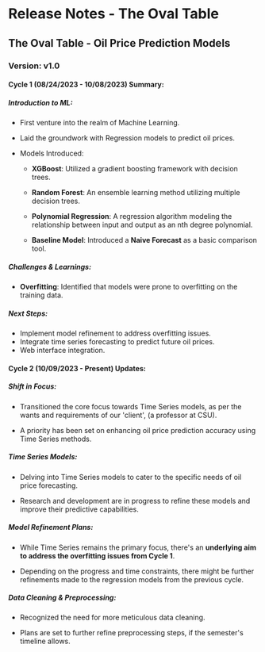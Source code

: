 # Release Notes - The Oval Table


## The Oval Table - Oil Price Prediction Models
### Version: v1.0

#### Cycle 1 (08/24/2023 - 10/08/2023) Summary:

##### Introduction to ML:

- First venture into the realm of Machine Learning.

- Laid the groundwork with Regression models to predict oil prices.

- Models Introduced:
    - **XGBoost**: Utilized a gradient boosting framework with decision trees.

    - **Random Forest**: An ensemble learning method utilizing multiple decision trees.

    - **Polynomial Regression**: A regression algorithm modeling the relationship between input and output as an nth degree polynomial.

    - **Baseline Model**: Introduced a **Naive Forecast** as a basic comparison tool.

##### Challenges & Learnings:

- **Overfitting**: Identified that models were prone to overfitting on the training data.

##### Next Steps: 

- Implement model refinement to address overfitting issues.
- Integrate time series forecasting to predict future oil prices.
- Web interface integration.

#### Cycle 2 (10/09/2023 - Present) Updates:

##### Shift in Focus:
 
- Transitioned the core focus towards Time Series models, as per the wants and requirements of our 'client', (a professor at CSU).

- A priority has been set on enhancing oil price prediction accuracy using Time Series methods.

##### Time Series Models:
- Delving into Time Series models to cater to the specific needs of oil price forecasting.

- Research and development are in progress to refine these models and improve their predictive capabilities.

##### Model Refinement Plans:

- While Time Series remains the primary focus, there's an **underlying aim to address the overfitting issues from Cycle 1**.

- Depending on the progress and time constraints, there might be further refinements made to the regression models from the previous cycle.

##### Data Cleaning & Preprocessing:

- Recognized the need for more meticulous data cleaning.

- Plans are set to further refine preprocessing steps, if the semester's timeline allows.

